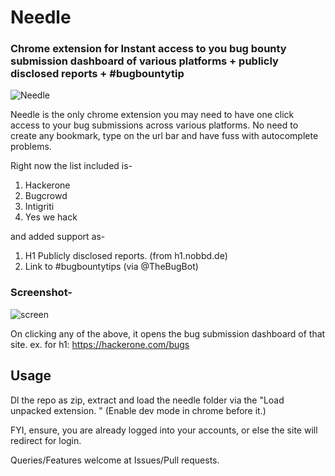 # Needle
### Chrome extension for Instant access to you bug bounty submission dashboard of various platforms + publicly disclosed reports + #bugbountytip

![Needle](https://github.com/humblelad/Needle/blob/master/img/needle.png)

Needle is the only chrome extension you may need to have one click access to your bug submissions across various platforms.
No need to create any bookmark, type on the url bar and have fuss with autocomplete problems.

Right now the list included is-
1. Hackerone
2. Bugcrowd
3. Intigriti 
4. Yes we hack

and added support as-
1. H1 Publicly disclosed reports. (from h1.nobbd.de)
2. Link to #bugbountytips (via @TheBugBot)

### Screenshot-
![screen](https://github.com/humblelad/Needle/blob/master/img/screen.jpg)

On clicking any of the above, it opens the bug submission dashboard of that site.  ex. for h1: https://hackerone.com/bugs

## Usage

Dl the repo as zip, extract and load the needle folder via the "Load unpacked extension. " (Enable dev mode in chrome before it.)

FYI, ensure, you are already logged into your accounts, or else the site will redirect for login.

Queries/Features welcome at Issues/Pull requests.
